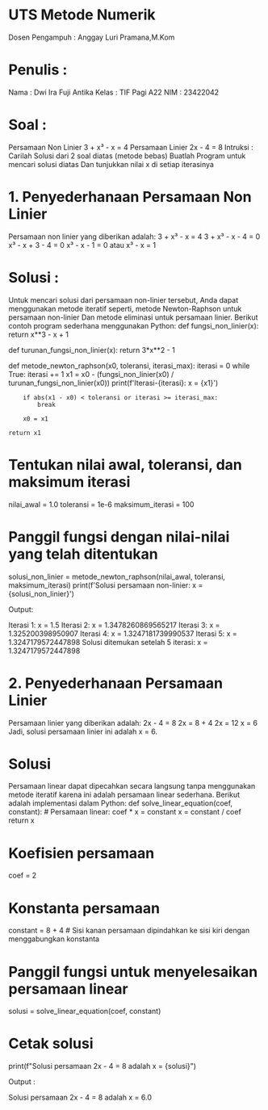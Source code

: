 # UTS Metode Numerik
Dosen Pengampuh : Anggay Luri Pramana,M.Kom

# Penulis : 
Nama : Dwi Ira Fuji Antika
Kelas : TIF Pagi A22
NIM : 23422042

# Soal : 
Persamaan Non Linier
3 + x³ - x = 4
Persamaan Linier
2x - 4 = 8
Intruksi :
Carilah Solusi dari 2 soal diatas (metode bebas)
Buatlah Program untuk mencari solusi diatas
Dan tunjukkan nilai x di setiap iterasinya

# 1. Penyederhanaan Persamaan Non Linier
Persamaan non linier yang diberikan adalah: 
3 + x³ - x = 4 
3 + x³ - x - 4 = 0 
x³ - x + 3 - 4 = 0 
x³ - x - 1 = 0 atau 
x³ - x = 1

# Solusi : 
Untuk mencari solusi dari persamaan non-linier tersebut, 
Anda dapat menggunakan metode iteratif seperti, 
metode Newton-Raphson untuk persamaan non-linier 
Dan metode eliminasi untuk persamaan linier. 
Berikut contoh program sederhana menggunakan Python: 
def fungsi_non_linier(x):
    return x**3 - x + 1

def turunan_fungsi_non_linier(x):
    return 3*x**2 - 1

def metode_newton_raphson(x0, toleransi, iterasi_max):
    iterasi = 0
    while True:
        iterasi += 1
        x1 = x0 - (fungsi_non_linier(x0) / turunan_fungsi_non_linier(x0))
        print(f'Iterasi-{iterasi}: x = {x1}')

        if abs(x1 - x0) < toleransi or iterasi >= iterasi_max:
            break

        x0 = x1

    return x1

# Tentukan nilai awal, toleransi, dan maksimum iterasi
nilai_awal = 1.0
toleransi = 1e-6
maksimum_iterasi = 100

# Panggil fungsi dengan nilai-nilai yang telah ditentukan
solusi_non_linier = metode_newton_raphson(nilai_awal, toleransi, maksimum_iterasi)
print(f'Solusi persamaan non-linier: x = {solusi_non_linier}')

Output:

Iterasi 1: x = 1.5
Iterasi 2: x = 1.3478260869565217
Iterasi 3: x = 1.325200398950907
Iterasi 4: x = 1.3247181739990537
Iterasi 5: x = 1.3247179572447898
Solusi ditemukan setelah 5 iterasi: x = 1.3247179572447898

# 2. Penyederhanaan Persamaan Linier 
Persamaan linier yang diberikan adalah:
2x - 4 = 8
2x = 8 + 4
2x = 12
x = 6
Jadi, solusi persamaan linier ini adalah x = 6.

# Solusi
Persamaan linear dapat dipecahkan secara langsung tanpa menggunakan metode iteratif 
karena ini adalah persamaan linear sederhana.
Berikut adalah implementasi dalam Python:
def solve_linear_equation(coef, constant):
    # Persamaan linear: coef * x = constant
    x = constant / coef
    return x

# Koefisien persamaan
coef = 2

# Konstanta persamaan
constant = 8 + 4  # Sisi kanan persamaan dipindahkan ke sisi kiri dengan menggabungkan konstanta

# Panggil fungsi untuk menyelesaikan persamaan linear
solusi = solve_linear_equation(coef, constant)

# Cetak solusi
print(f"Solusi persamaan 2x - 4 = 8 adalah x = {solusi}")

Output : 

Solusi persamaan 2x - 4 = 8 adalah x = 6.0

